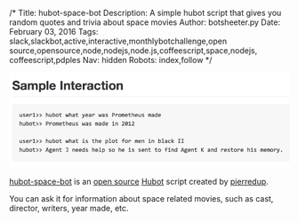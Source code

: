 /*
Title: hubot-space-bot
Description: A simple hubot script that gives you random quotes and trivia about space movies
Author: botsheeter.py
Date: February 03, 2016
Tags: slack,slackbot,active,interactive,monthlybotchallenge,open source,opensource,node,nodejs,node.js,coffeescript,space,nodejs, coffeescript,pdples
Nav: hidden
Robots: index,follow
*/

[![](/content/bots/slackbots/images/hubot-space-bot.png)](https://www.npmjs.com/package/hubot-space-bot)

[hubot-space-bot](https://www.npmjs.com/package/hubot-space-bot) is an [open source](https://github.com/pierredup/space-bot) [Hubot](https://hubot.github.com/) script created by [pierredup](https://twitter.com/pdples). 

You can ask it for information about space related movies, such as cast, director, writers, year made, etc.
